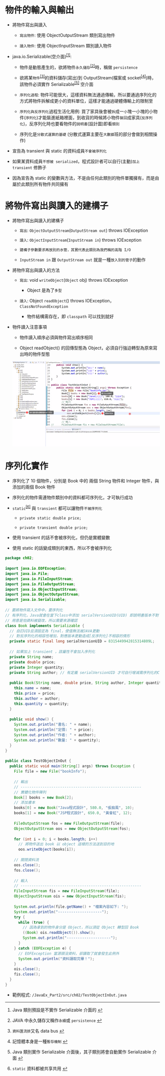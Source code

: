 # 物件的輸入與輸出

- 將物件寫出與讀入

  - `寫出物件`: 使用 ObjectOutputStream 類別寫出物件

  - `讀入物件`: 使用 ObjectInputStream 類別讀入物件

- java.io.Serializable(空介面)<sup class="footnote-ref"><a href="#fn1" id="fnref1">[1]</a></sup>:

  - 物件是動態產生的，欲將物件`永久儲存`<sup class="footnote-ref"><a href="#fn2" id="fnref2">[2]</a></sup>時，稱做 `persistence`

  - 欲將某`物件`<sup class="footnote-ref"><a href="#fn3" id="fnref3">[3]</a></sup>的資料儲存(寫出)到 OutputStream(檔案或 socket<sup class="footnote-ref"><a href="#fn4" id="fnref4">[4]</a></sup>)時，該物件必須實作 Serializable<sup class="footnote-ref"><a href="#fn5" id="fnref5">[5]</a></sup> 空介面

  - `序列化過程`: 物件可能很大，這樣資料無法通過傳輸，所以要通過序列化的方式將物件拆解成更小的資料單位，這樣才能通過硬體傳輸上的限制至

  - `序列化與反序列化`過程生活化用例: 買了家具後會被`拆`成一`小`塊一小塊的小物件(`序列化`)才能裝進紙箱裡面，到收貨的時候將小物件`裝回`成家具(`反序列化`)，反序列化時也要看物件的`說明書`(設計圖)即看`類別`

  - 序列化是`分散式運算的基礎` (分散式運算主要在`大數據`班的部分會做到相關操作)

- 宣告為 transient 與 static 的資料成員`不會被序列化`

- 如果某資料成員`不想被 serialized`，程式設計者可以自行(主動)`加上 transient` 修飾子

- 因為宣告為 static 的變數與方法，不是由任何此類別的物件單獨擁有，而是由屬於此類別所有物件共同擁有

# 將物件寫出與讀入的建構子

- 將物件寫出與讀入的建構子

  - `寫出`: `ObjectOutputStream`(`OutputStream out`) throws IOException

  - `讀入`: `ObjectInputStream`(`InputStream in`) throws IOException

  - `建構子參數要求再放別的水管，其實代表此類別為我們稱的高階 I/O`

  - `InputStream in` 跟 `OutputStream out` 就是一種`放入別的管子`的動作

- 將物件寫出與讀入的方法

  - `寫出`: void `writeObject`(`Object` obj) throws IOException

    - Object 是為了`多型`

  - `讀入`: Object `readObject`() throws IOException，`ClassNotFoundException`

    - 物件結構需存在，即 `classpath` 可以找到就好

- 物件讀入注意事項

  - 物件讀入順序必須與物件寫出順序相同

  - Object readObject() 的回傳型態為 Object，必須自行強迫轉型為原來寫出時的物件型態

  <div style="text-align:center">
    <img src="./image/15-4_01.png">
  </div>

# 序列化實作

- 序列化了 10 個物件，分別是 Book 中的 兩個 String 物件和 Integer 物件，與添加的兩個 Book 物件

- 序列化的物件需連物件類別中的資料都可序列化，才可執行成功

- `static`<sup class="footnote-ref"><a href="#fn6" id="fnref6">[6]</a></sup> 與 `transient` 都可以讓物件`不被序列化`

  - `private static double price;`

  - `private transient double price;`

- 使用 transient 的話不會被序列化，但仍是實體變數
- 使用 static 的話變成類別的東西，所以不會被序列化

```java
package ch02;

import java.io.EOFException;
import java.io.File;
import java.io.FileInputStream;
import java.io.FileOutputStream;
import java.io.ObjectInputStream;
import java.io.ObjectOutputStream;
import java.io.Serializable;

// 要將物件寫入文件中，要序列化
// 有序列化，Java就會在當下class中添加 serialVersionUID(UID) 即說明書版本不對
// 用意是怕資料被竄改，所以需要來源確認
class Book implements Serializable {
  // 自訂UID且須設定為 final，使值無法被JAVA更動
  // 對反序列化的相容性增加，對應版本更動造成[反序列化]不相容的情形
  private static final long serialVersionUID = 8315449942815314809L;

  // 如果加上 transient ，該屬性不會加入序列化
  private String name;
  private double price;
  private Integer quantity;
  private String author; // 有定義 serialVersionUID 才可自行增減需序列化的Class的內容

  public Book(String name, double price, String author, Integer quantity) {
    this.name = name;
    this.price = price;
    this.author = author;
    this.quantity = quantity;
  }

  public void show() {
    System.out.println("書名: " + name);
    System.out.println("定價: " + price);
    System.out.println("作者: " + author);
    System.out.println("數量: " + quantity);
  }
}

public class TestObjectInOut {
  public static void main(String[] args) throws Exception {
    File file = new File("bookInfo");

    // 輸出
    // -------------------------------------------------------
    // 實體化物件陣列
    Book[] books = new Book[2];
    // 添加書本
    books[0] = new Book("Java程式設計", 580.0, "張搧風", 10);
    books[1] = new Book("JSP程式設計", 650.0, "黃會紅", 12);

    FileOutputStream fos = new FileOutputStream(file);
    ObjectOutputStream oos = new ObjectOutputStream(fos);

    for (int i = 0; i < books.length; i++)
      // 將物件送出 book 以 object 這樣的方法送到目的地
      oos.writeObject(books[i]);

    // 關閉資料流
    oos.close();
    fos.close();

    // 輸入
    // -------------------------------------------------------
    FileInputStream fis = new FileInputStream(file);
    ObjectInputStream ois = new ObjectInputStream(fis);

    System.out.println(file.getName() + "檔案內容如下: ");
    System.out.println("--------------------");
    try {
      while (true) {
        // 因為拿到的物件身分是 Object，所以須從 Object 轉型回 Book
        ((Book) ois.readObject()).show();
        System.out.println("--------------------");
      }
    } catch (EOFException e) {
      // EOFException 當源頭沒資料，卻讀取了就會發生此例外
      System.out.println("資料讀取完畢！");
    }
    ois.close();
    fis.close();
  }
}
```

- 範例程式: `/JavaEx_Part2/src/ch02/TestObjectInOut.java`

---

<section class="footnotes">
<ol class="footnotes-list">
<li id="fn1" class="footnote-item"><p>Java 類別預設是不實作 Serializable 介面的 <a href="#fnref1" class="footnote-backref">↩︎</a></p>
</li>
<li id="fn2" class="footnote-item"><p>JAVA 中永久儲存又稱作<code>永續</code>或 <code>persistence</code> <a href="#fnref2" class="footnote-backref">↩︎</a></p>
</li>
<li id="fn3" class="footnote-item"><p><code>資料匯流排</code>又名 data bus <a href="#fnref3" class="footnote-backref">↩︎</a></p>
</li>
<li id="fn4" class="footnote-item"><p>記憶體本身是一種<code>暫存機制</code> <a href="#fnref4" class="footnote-backref">↩︎</a></p>
</li>
<li id="fn5" class="footnote-item"><p>Java 類別實作 Serializable 介面後，其子類別將會自動實作 Serializable 介面 <a href="#fnref5" class="footnote-backref">↩︎</a></p>
</li>
<li id="fn6" class="footnote-item"><p><code>static</code> 資料都被共享共用 <a href="#fnref6" class="footnote-backref">↩︎</a></p>
</li>
</ol>
</section>
